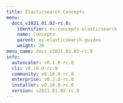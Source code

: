 ```yaml
---
title: Elasticsearch Concepts
menu:
  docs_v2021.01.02-rc.0:
    identifier: es-concepts-elasticsearch
    name: Concepts
    parent: es-elasticsearch-guides
    weight: 20
menu_name: docs_v2021.01.02-rc.0
info:
  autoscaler: v0.1.0-rc.0
  cli: v0.16.0-rc.0
  community: v0.16.0-rc.0
  enterprise: v0.3.0-rc.0
  installer: v0.16.0-rc.0
  version: v2021.01.02-rc.0
---
```


